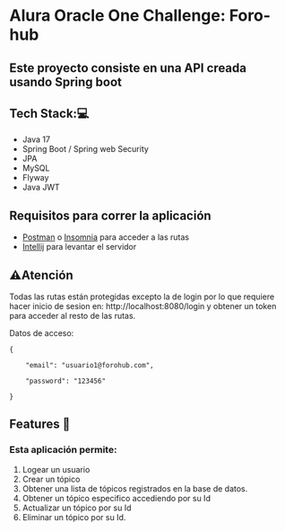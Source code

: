 # Alura Oracle One Challenge: Foro-hub

## Este proyecto consiste en una API creada usando Spring boot

## Tech Stack:💻

- Java 17
- Spring Boot / Spring web Security
- JPA
- MySQL
- Flyway
- Java JWT


## Requisitos para correr la aplicación

- [Postman]((https://www.postman.com/downloads/)) o [Insomnia](https://insomnia.rest/download) para acceder a las rutas
- [Intellij](https://www.jetbrains.com/idea/download/) para levantar el servidor



## ⚠️Atención
Todas las rutas están protegidas excepto la de login por lo que requiere hacer inicio de sesion en: 
http://localhost:8080/login y obtener un token para acceder al resto de las rutas.


Datos de acceso:

```
{

    "email": "usuario1@forohub.com",

    "password": "123456"

}
```

## Features 🚀

### Esta aplicación permite:

1. Logear un usuario
2. Crear un tópico
3. Obtener una lista de tópicos registrados en la base de datos.
4. Obtener un tópico especifico accediendo por su Id
5. Actualizar un tópico por su Id
6. Eliminar un tópico por su Id.